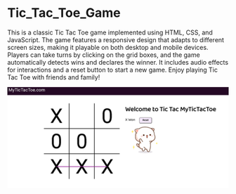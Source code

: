 # Tic_Tac_Toe_Game

<p>This is a classic Tic Tac Toe game implemented using HTML, CSS, and JavaScript. The game features a responsive design that adapts to different screen sizes, making it playable on both desktop and mobile devices. Players can take turns by clicking on the grid boxes, and the game automatically detects wins and declares the winner. It includes audio effects for interactions and a reset button to start a new game. Enjoy playing Tic Tac Toe with friends and family!
</p>

<img src="https://github.com/MohammadAmaanPatloo/Tic_Tac_Toe_Game/blob/master/Tic-Tac-Toe.png">
